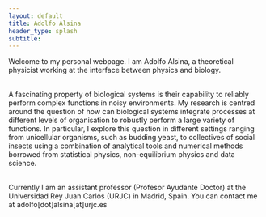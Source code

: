 ```yaml
---
layout: default
title: Adolfo Alsina
header_type: splash
subtitle: 
---
```




Welcome to my personal webpage. I am Adolfo Alsina, a theoretical physicist working at the interface between physics and biology. <br><br> 

A fascinating property of biological systems is their capability to reliably perform complex functions in noisy environments. My research is centred around the question of how can biological systems integrate processes at different levels of organisation to robustly perform a large variety of functions. In particular, I explore this question in different settings ranging from unicellular organisms, such as budding yeast, to collectives of social insects using a combination of analytical tools and numerical methods borrowed from statistical physics, non-equilibrium physics and data science. <br><br>

Currently I am an assistant professor (Profesor Ayudante Doctor) at the Universidad Rey Juan Carlos (URJC) in Madrid, Spain. You can contact me at adolfo[dot]alsina[at]urjc.es
